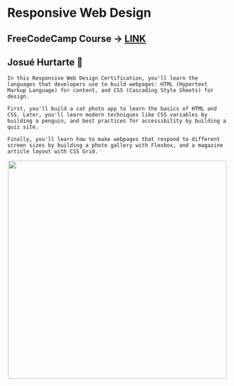 # Responsive Web Design

## FreeCodeCamp Course -> [LINK](https://www.freecodecamp.org/learn/2022/responsive-web-design/)

## Josué Hurtarte 👀

```
In this Responsive Web Design Certification, you'll learn the languages that developers use to build webpages: HTML (Hypertext Markup Language) for content, and CSS (Cascading Style Sheets) for design.

First, you'll build a cat photo app to learn the basics of HTML and CSS. Later, you'll learn modern techniques like CSS variables by building a penguin, and best practices for accessibility by building a quiz site.

Finally, you'll learn how to make webpages that respond to different screen sizes by building a photo gallery with Flexbox, and a magazine article layout with CSS Grid.
```

<center><img src="https://img.wattpad.com/4f709d94e32bba8d846cf11cc807d7a96d00572c/68747470733a2f2f73332e616d617a6f6e6177732e636f6d2f776174747061642d6d656469612d736572766963652f53746f7279496d6167652f53574c582d67524b5554413334773d3d2d3135332e313439393861303165353337616536643238333532343739353639372e676966" width="500px"/></center>
